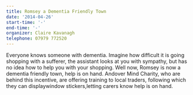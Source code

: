 ```yaml
---
title: Romsey a Dementia Friendly Town
date: '2014-04-26'
start-time: '-'
end-time: '-'
organizer: Claire Kavanagh
telephone: 07979 772520
---
```

Everyone knows someone with dementia. Imagine how difficult it is going shopping with a sufferer, the assistant looks at you with sympathy, but has no idea how to help you with your shopping. Well now, Romsey is now a dementia friendly town, help is on hand. Andover Mind Charity, who are behind this incentive, are offering training to local traders, following which they can displaywindow stickers,letting carers know help is on hand.
